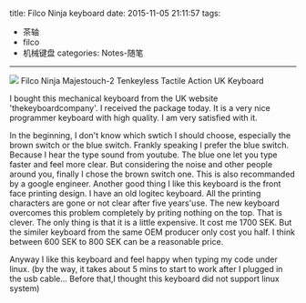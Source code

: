 title: Filco Ninja keyboard
date: 2015-11-05 21:11:57
tags:
- 茶轴
- filco
- 机械键盘
categories: Notes-随笔
---

<meta name="referrer" content="no-referrer" />

![](https://ww2.sinaimg.cn/large/74505a4cgw1exqqj14xqvj20qo0k0gs9.jpg)
Filco Ninja Majestouch-2 Tenkeyless Tactile Action UK Keyboard

I bought this mechanical keyboard from the UK website 'thekeyboardcompany'. I received the package today. It is a very nice programmer keyboard with high quality. I am very satisfied with it. 

In the beginning, I don't know which swtich I should choose, especially the brown switch or the blue switch. Frankly speaking I prefer the blue switch. Because I hear the type sound from youtube. The blue one let you type faster and feel more clear. But considering the noise and other people around you, finally I chose the brown switch one. This is also recommanded by a google engineer. Another good thing I like this keyboard is the front face printing design. I have an old logitec keyboard. All the printing characters are gone or not clear after five years'use. The new keyboard overcomes this problem completely by priting nothing on the top. That is clever. The only thing is that it is a little expensive. It cost me 1700 SEK. But the similer keyboard from the same OEM producer only cost you half. I think between 600 SEK to 800 SEK can be a reasonable price.

Anyway I like this keyboard and feel happy when typing my code under linux. (by the way, it takes about 5 mins to start to work after I plugged in the usb cable... Before that,I thought this keyboard did not support linux system)